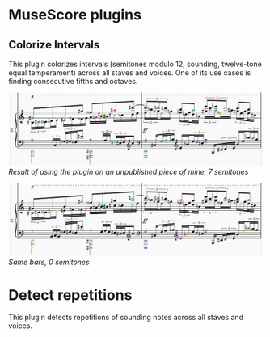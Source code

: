 # MuseScore plugins

## Colorize Intervals

This plugin colorizes intervals (semitones modulo 12, sounding, twelve-tone equal temperament) across all staves and voices. One of its use cases is finding consecutive fifths and octaves.

![](img/colorizeIntervals7.png)
_Result of using the plugin on an unpublished piece of mine, 7 semitones_

![](img/colorizeIntervals0.png)
_Same bars, 0 semitones_

# Detect repetitions

This plugin detects repetitions of sounding notes across all staves and voices.
